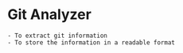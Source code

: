 Git Analyzer
============

    - To extract git information
    - To store the information in a readable format

